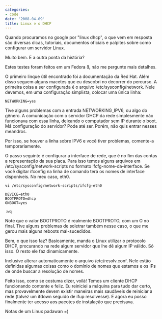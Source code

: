 ```yaml
---
categories:
- code
date: '2008-04-09'
title: Linux e o DHCP
---
```


Quando procuramos no google por "linux dhcp", o que vem em resposta são diversas dicas, tutoriais, documentos oficiais e palpites sobre como configurar um servidor Linux.

Muito bem. E a outra ponta da história?

Estes testes foram feitos em um Fedora 8, não me pergunte mais detalhes.

O primeiro linque útil encontrado foi a documentação da Red Hat. Além disso seguem alguns macetes que eu descobri no decorrer do percurso. A primeira coisa a ser configurada é o arquivo /etc/sysconfig/network. Nele devemos, em uma configuração simplista, colocar uma única linha:

    NETWORKING=yes

Tive alguns problemas com a entrada NETWORKING_IPV6, ou algo do gênero. A comunicação com o servidor DHCP da rede simplesmente não funcionava com essa linha, deixando o computador sem IP durante o boot. Má configuração do servidor? Pode até ser. Porém, não quis entrar nesses meandros.

Por isso, se houver a linha sobre IPV6 e você tiver problemas, comente-a temporariamente.

O passo seguinte é configurar a interface de rede, que é no fim das contas a representação da sua placa. Para isso temos alguns arquivos em /etc/sysconfig/network-scripts no formato ifcfg-nome-da-interface. Se você digitar ifconfig na linha de comando terá os nomes de interface disponíveis. No meu caso, eth0.

    vi /etc/sysconfig/network-scripts/ifcfg-eth0

    DEVICE=eth0
    BOOTPROTO=dhcp
    ONBOOT=yes

    :wq

Note que o valor BOOTPROTO é realmente BOOTPROTO, com um O no final. Tive alguns problemas de soletrar também nesse caso, o que me gerou mais alguns reboots mal-sucedidos.

Bem, o que isso faz? Basicamente, manda o Linux utilizar o protocolo DHCP, procurando na rede algum servidor que lhe dê algum IP válido. Só isso. O resto ele faz dinamicamente.

Inclusive alterar automaticamente o arquivo /etc/resolv.conf. Nele estão definidas algumas coisas como o domínio de nomes que estamos e os IPs de onde buscar a resolução de nomes.

Feito isso, como se costuma dizer, voilà! Temos um cliente DHCP funcionando contente e feliz. Eu reiniciei a máquina para tudo dar certo, mas provavelmente devem existir maneiras mais saudáveis de reiniciar a rede (talvez um ifdown seguido de ifup resolvesse).  E agora eu posso finalmente ter acesso aos pacotes de instalação que precisava.

Notas de um Linux padawan =)